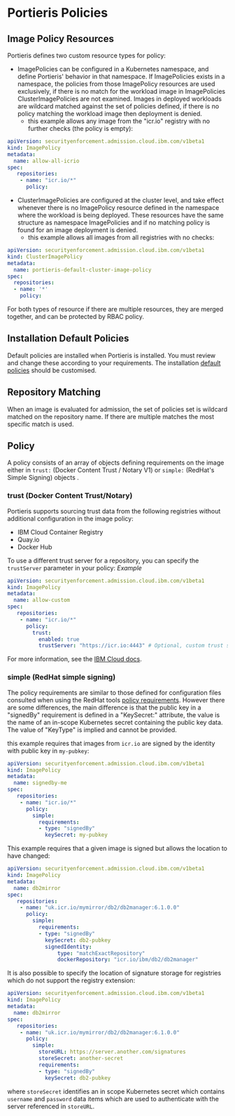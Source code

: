 # Portieris Policies

## Image Policy Resources

Portieris defines two custom resource types for policy:

* ImagePolicies can be configured in a Kubernetes namespace, and define Portieris' behavior in that namespace. If ImagePolicies exists in a namespace, the policies from those ImagePolicy resources are used exclusively, if there is no match for the workload image in ImagePolicies ClusterImagePolicies are not examined. Images in deployed workloads are wildcard matched against the set of policies defined, if there is no policy matching the workload image then deployment is denied. 
  - this example allows any image from the "icr.io" registry with no further checks (the policy is empty):
```yaml
apiVersion: securityenforcement.admission.cloud.ibm.com/v1beta1
kind: ImagePolicy
metadata:
  name: allow-all-icrio
spec:
   repositories:
    - name: "icr.io/*"
      policy:
```

* ClusterImagePolicies are configured at the cluster level, and take effect whenever there is no ImagePolicy resource defined in the namespace where the workload is being deployed. These resources have the same structure as namespace ImagePolicies and if no matching policy is found for an image deployment is denied. 
  - this example allows all images from all registries with no checks:
```yaml
apiVersion: securityenforcement.admission.cloud.ibm.com/v1beta1
kind: ClusterImagePolicy
metadata:
  name: portieris-default-cluster-image-policy
spec:
  repositories:
  - name: '*'
    policy:
```

For both types of resource if there are multiple resources, they are merged together, and can be protected by RBAC policy.

## Installation Default Policies
Default policies are installed when Portieris is installed. You must review and change these according to your requirements.
The installation [default policies](helm/portieris/templates/default/policies.yaml) should be customised. 

## Repository Matching
When an image is evaluated for admission, the set of policies set is wildcard matched on the repository name. If there are multiple matches the most specific match is used. 

## Policy 
A policy consists of an array of objects defining requirements on the image either in `trust:` (Docker Content Trust / Notary V1)  or `simple:` (RedHat's Simple Signing) objects . 

### trust (Docker Content Trust/Notary)
Portieris supports sourcing trust data from the following registries without additional configuration in the image policy:
* IBM Cloud Container Registry
* Quay.io
* Docker Hub

To use a different trust server for a repository, you can specify the `trustServer` parameter in your policy:
*Example*
```yaml
apiVersion: securityenforcement.admission.cloud.ibm.com/v1beta1
kind: ImagePolicy
metadata:
  name: allow-custom
spec:
   repositories:
    - name: "icr.io/*"
      policy:
        trust:
          enabled: true
          trustServer: "https://icr.io:4443" # Optional, custom trust server for repository
```  
For more information, see the [IBM Cloud docs](https://cloud.ibm.com/docs/services/Registry?topic=registry-security_enforce#customize_policies).

### simple (RedHat simple signing)
The policy requirements are similar to those defined for configuration files consulted when using the RedHat tools [policy requirements](https://github.com/containers/image/blob/master/docs/containers-policy.json.5.md#policy-requirements). However there are some differences, the main difference is that the public key in a "signedBy" requirement is defined in a "KeySecret:" attribute, the value is the name of an in-scope Kubernetes secret containing the public key data. The value of "KeyType" is implied and cannot be provided.

this example requires that images from `icr.io` are signed by the identity with public key in `my-pubkey`:
```yaml
apiVersion: securityenforcement.admission.cloud.ibm.com/v1beta1
kind: ImagePolicy
metadata:
  name: signedby-me
spec:
   repositories:
    - name: "icr.io/*"
      policy:
        simple:
          requirements:
          - type: "signedBy"
            keySecret: my-pubkey
```

This example requires that a given image is signed but allows the location to have changed:
```yaml
apiVersion: securityenforcement.admission.cloud.ibm.com/v1beta1
kind: ImagePolicy
metadata:
  name: db2mirror
spec:
   repositories:
    - name: "uk.icr.io/mymirror/db2/db2manager:6.1.0.0"
      policy:
        simple:
          requirements:
          - type: "signedBy"
            keySecret: db2-pubkey
            signedIdentity: 
                type: "matchExactRepository"
                dockerRepository: "icr.io/ibm/db2/db2manager"
```

It is also possible to specify the location of signature storage for registries which do not support the registry extension:
```yaml
apiVersion: securityenforcement.admission.cloud.ibm.com/v1beta1
kind: ImagePolicy
metadata:
  name: db2mirror
spec:
   repositories:
    - name: "uk.icr.io/mymirror/db2/db2manager:6.1.0.0"
      policy:
        simple:
          storeURL: https://server.another.com/signatures
          storeSecret: another-secret
          requirements:
          - type: "signedBy"
            keySecret: db2-pubkey
```
where `storeSecret` identifies an in scope Kubernetes secret which contains `username` and `password` data items which are used to authenticate with the server referenced in `storeURL`.


